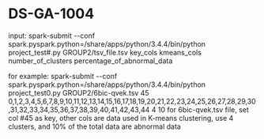 # DS-GA-1004

input:
spark-submit --conf spark.pyspark.python=/share/apps/python/3.4.4/bin/python project_test#.py GROUP2/tsv_file.tsv key_cols kmeans_cols number_of_clusters percentage_of_abnormal_data

for example:
spark-submit --conf spark.pyspark.python=/share/apps/python/3.4.4/bin/python project_test0.py GROUP2/6bic-qvek.tsv 45 0,1,2,3,4,5,6,7,8,9,10,11,12,13,14,15,16,17,18,19,20,21,22,23,24,25,26,27,28,29,30,31,32,33,34,35,36,37,38,39,40,41,42,43,44 4 10
for 6bic-qvek.tsv file, set col #45 as key, other cols are data used in K-means clustering, use 4 clusters, and 10% of the total data are abnormal data 
 